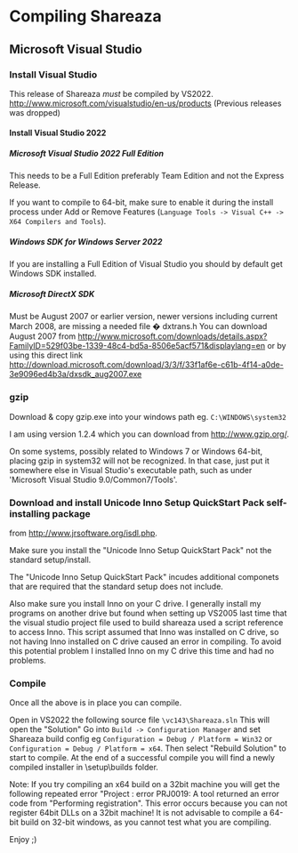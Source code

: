 # Compiling Shareaza

## Microsoft Visual Studio

### Install Visual Studio

This release of Shareaza _must_ be compiled by VS2022. http://www.microsoft.com/visualstudio/en-us/products
(Previous releases was dropped)

#### Install Visual Studio 2022

##### Microsoft Visual Studio 2022 Full Edition

This needs to be a Full Edition preferably Team Edition and not the Express Release.

If you want to compile to 64-bit, make sure to enable it during the install process under Add or Remove Features (`Language Tools -> Visual C++ -> X64 Compilers and Tools`).

##### Windows SDK for Windows Server 2022

If you are installing a Full Edition of Visual Studio you should by default get Windows SDK installed.

##### Microsoft DirectX SDK

Must be August 2007 or earlier version, newer versions including current March 2008, are missing a needed file � dxtrans.h
You can download August 2007 from
http://www.microsoft.com/downloads/details.aspx?FamilyID=529f03be-1339-48c4-bd5a-8506e5acf571&displaylang=en
or by using this direct link
http://download.microsoft.com/download/3/3/f/33f1af6e-c61b-4f14-a0de-3e9096ed4b3a/dxsdk_aug2007.exe

### gzip

Download & copy gzip.exe into your windows path eg. `C:\WINDOWS\system32`

I am using version 1.2.4 which you can download from http://www.gzip.org/.

On some systems, possibly related to Windows 7 or Windows 64-bit, placing gzip in system32 will not be recognized. In that case, just put it somewhere else in Visual Studio's executable path, such as under 'Microsoft Visual Studio 9.0/Common7/Tools'.

### Download and install Unicode Inno Setup QuickStart Pack self-installing package

from http://www.jrsoftware.org/isdl.php.

Make sure you install the "Unicode Inno Setup QuickStart Pack" not the standard setup/install.

The "Unicode Inno Setup QuickStart Pack" incudes additional componets that are required that the standard setup does not include.

Also make sure you install Inno on your C drive. I generally install my programs on another drive but found when setting up VS2005 last time that the visual studio project file used to build shareaza used a script reference to access Inno. This script assumed that Inno was installed on C drive, so not having Inno installed on C drive caused an error in compiling. To avoid this potential problem I installed Inno on my C drive this time and had no problems.

### Compile

Once all the above is in place you can compile.

Open in VS2022 the following source file `\vc143\Shareaza.sln`
This will open the "Solution"
Go into `Build -> Configuration Manager` and set Shareaza build config
eg `Configuration = Debug / Platform = Win32` or `Configuration = Debug / Platform = x64`.
Then select "Rebuild Solution" to start to compile.
At the end of a successful compile you will find a newly compiled installer in \setup\builds folder.

Note: If you try compiling an x64 build on a 32bit machine you will get the following repeated error "Project : error PRJ0019: A tool returned an error code from "Performing registration". This error occurs because you can not register 64bit DLLs on a 32bit machine! It is not advisable to compile a 64-bit build on 32-bit windows, as you cannot test what you are compiling.

Enjoy ;)
